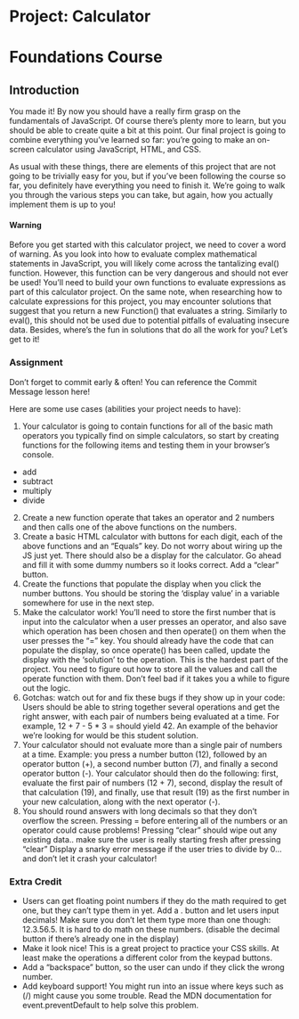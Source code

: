 # Project: Calculator

# Foundations Course

## Introduction

You made it! By now you should have a really firm grasp on the fundamentals of JavaScript. Of course there’s plenty more to learn, but you should be able to create quite a bit at this point. Our final project is going to combine everything you’ve learned so far: you’re going to make an on-screen calculator using JavaScript, HTML, and CSS.

As usual with these things, there are elements of this project that are not going to be trivially easy for you, but if you’ve been following the course so far, you definitely have everything you need to finish it. We’re going to walk you through the various steps you can take, but again, how you actually implement them is up to you!

#### Warning
Before you get started with this calculator project, we need to cover a word of warning. As you look into how to evaluate complex mathematical statements in JavaScript, you will likely come across the tantalizing eval() function. However, this function can be very dangerous and should not ever be used! You’ll need to build your own functions to evaluate expressions as part of this calculator project. On the same note, when researching how to calculate expressions for this project, you may encounter solutions that suggest that you return a new Function() that evaluates a string. Similarly to eval(), this should not be used due to potential pitfalls of evaluating insecure data. Besides, where’s the fun in solutions that do all the work for you? Let’s get to it!

### Assignment
Don’t forget to commit early & often! You can reference the Commit Message lesson here!

Here are some use cases (abilities your project needs to have):

1. Your calculator is going to contain functions for all of the basic math operators you typically find on simple calculators, so start by creating functions for the following items and testing them in your browser’s console.
* add
* subtract
* multiply
* divide
2. Create a new function operate that takes an operator and 2 numbers and then calls one of the above functions on the numbers.
3. Create a basic HTML calculator with buttons for each digit, each of the above functions and an “Equals” key.
Do not worry about wiring up the JS just yet.
There should also be a display for the calculator. Go ahead and fill it with some dummy numbers so it looks correct.
Add a “clear” button.
4. Create the functions that populate the display when you click the number buttons. You should be storing the ‘display value’ in a variable somewhere for use in the next step.
5. Make the calculator work! You’ll need to store the first number that is input into the calculator when a user presses an operator, and also save which operation has been chosen and then operate() on them when the user presses the “=” key.
You should already have the code that can populate the display, so once operate() has been called, update the display with the ‘solution’ to the operation.
This is the hardest part of the project. You need to figure out how to store all the values and call the operate function with them. Don’t feel bad if it takes you a while to figure out the logic.
6. Gotchas: watch out for and fix these bugs if they show up in your code:
Users should be able to string together several operations and get the right answer, with each pair of numbers being evaluated at a time. For example, 12 + 7 - 5 * 3 = should yield 42. An example of the behavior we’re looking for would be this student solution.
7. Your calculator should not evaluate more than a single pair of numbers at a time. Example: you press a number button (12), followed by an operator button (+), a second number button (7), and finally a second operator button (-). Your calculator should then do the following: first, evaluate the first pair of numbers (12 + 7), second, display the result of that calculation (19), and finally, use that result (19) as the first number in your new calculation, along with the next operator (-).
8. You should round answers with long decimals so that they don’t overflow the screen.
Pressing = before entering all of the numbers or an operator could cause problems!
Pressing “clear” should wipe out any existing data.. make sure the user is really starting fresh after pressing “clear”
Display a snarky error message if the user tries to divide by 0… and don’t let it crash your calculator!
### Extra Credit
* Users can get floating point numbers if they do the math required to get one, but they can’t type them in yet. Add a . button and let users input decimals! Make sure you don’t let them type more than one though: 12.3.56.5. It is hard to do math on these numbers. (disable the decimal button if there’s already one in the display)
* Make it look nice! This is a great project to practice your CSS skills. At least make the operations a different color from the keypad buttons.
* Add a “backspace” button, so the user can undo if they click the wrong number.
* Add keyboard support! You might run into an issue where keys such as (/) might cause you some trouble. Read the MDN documentation for event.preventDefault to help solve this problem.
